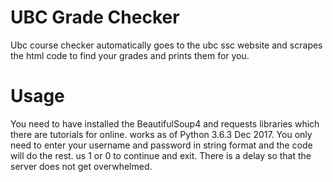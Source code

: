 # UBC Grade Checker
Ubc course checker automatically goes to the ubc ssc website and scrapes the html code to find your grades and prints them for you.

# Usage 
You need to have installed the BeautifulSoup4 and requests libraries which there are tutorials for online.
works as of Python 3.6.3 Dec 2017.
You only need to enter your username and password in string format and the code will do the rest. us 1 or 0 to continue and exit.
There is a delay so that the server does not get overwhelmed.
